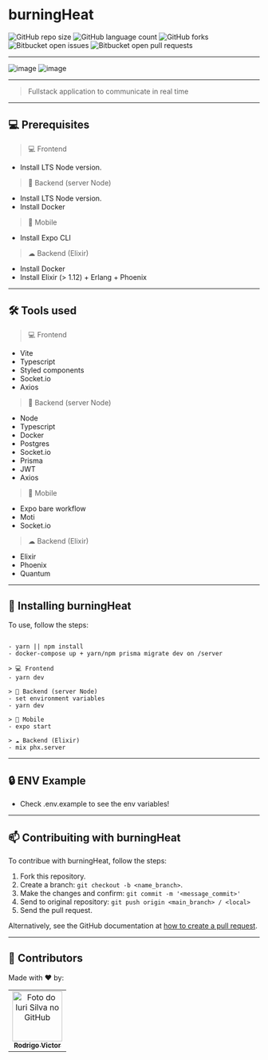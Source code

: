 # burningHeat 

<!--- https://shields.io --->

![GitHub repo size](https://img.shields.io/github/repo-size/rodrigorvsn/burningHeat?style=for-the-badge)
![GitHub language count](https://img.shields.io/github/languages/count/rodrigorvsn/burningHeat?style=for-the-badge)
![GitHub forks](https://img.shields.io/github/forks/rodrigorvsn/burningHeat?style=for-the-badge)
![Bitbucket open issues](https://img.shields.io/bitbucket/issues/rodrigorvsn/burningHeat?style=for-the-badge)
![Bitbucket open pull requests](https://img.shields.io/bitbucket/pr-raw/rodrigorvsn/burningHeat?style=for-the-badge)

___
<!--- #################### mudar badges #################### --->

![image](https://user-images.githubusercontent.com/75763403/138384808-48f0141f-0cb7-4531-b950-35afd5d2df25.png)
![image](https://user-images.githubusercontent.com/75763403/138384791-cef93f8e-ad75-484a-8640-e750e171626d.png)

<!--- #################### mudar imagem exemplo #################### --->
___
> Fullstack application to communicate in real time
___
## 💻 Prerequisites


> 💻 Frontend
- Install LTS Node version.

> 💾 Backend (server Node)
- Install LTS Node version.
- Install Docker

> 📱 Mobile
- Install Expo CLI

> ☁ Backend (Elixir)
- Install Docker
- Install Elixir (> 1.12) + Erlang + Phoenix

<!--- #################### mudar pré-requisitos  ####################--->
___
## 🛠 Tools used

> 💻 Frontend
- Vite
- Typescript
- Styled components
- Socket.io
- Axios

> 💾 Backend (server Node)
- Node
- Typescript
- Docker
- Postgres
- Socket.io
- Prisma
- JWT
- Axios

> 📱 Mobile
- Expo bare workflow
- Moti
- Socket.io

> ☁ Backend (Elixir)
- Elixir
- Phoenix
- Quantum

<!--- #################### mudar ferramentas #################### --->
___
## 🚀 Installing burningHeat

To use, follow the steps:

```

- yarn || npm install
- docker-compose up + yarn/npm prisma migrate dev on /server

> 💻 Frontend
- yarn dev

> 💾 Backend (server Node)
- set environment variables
- yarn dev

> 📱 Mobile
- expo start

> ☁ Backend (Elixir)
- mix phx.server

```
___
## 🔒 ENV Example

- Check .env.example to see the env variables!

<!--- #################### mudar passos #################### --->
___
## 📫 Contribuiting with burningHeat

To contribue with burningHeat, follow the steps:

1. Fork this repository.
2. Create a branch: `git checkout -b <name_branch>`.
3. Make the changes and confirm: `git commit -m '<message_commit>'`
4. Send to original repository: `git push origin <main_branch> / <local>`
5. Send the pull request.

Alternatively, see the GitHub documentation at [how to create a pull request](https://help.github.com/en/github/collaborating-with-issues-and-pull-requests/creating-a-pull-request).
___
## 🤝 Contributors

Made with ❤️ by:

<table>
  <tr>
    <td align="center">
      <a href="#">
        <img src="https://github.com/rodrigorvsn.png" width="100px;" alt="Foto do Iuri Silva no GitHub"/><br>
        <sub>
          <b>Rodrigo Victor</b>
        </sub>
      </a>
    </td>
  </tr>
</table>

